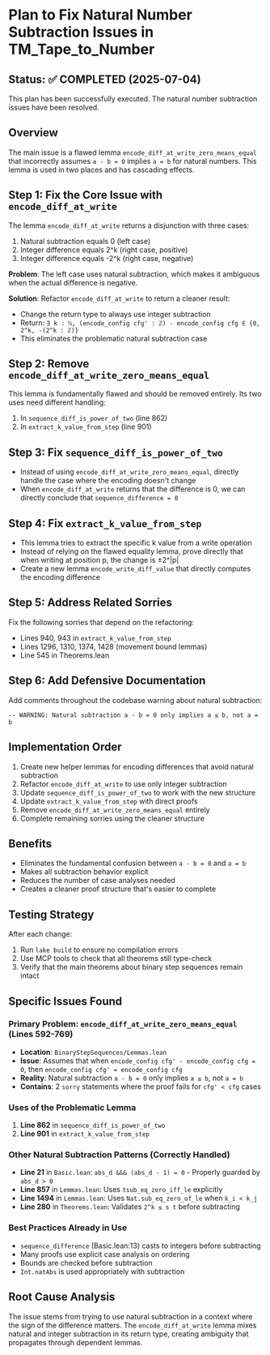 # Plan to Fix Natural Number Subtraction Issues in TM_Tape_to_Number

## Status: ✅ COMPLETED (2025-07-04)

This plan has been successfully executed. The natural number subtraction issues have been resolved.

## Overview
The main issue is a flawed lemma `encode_diff_at_write_zero_means_equal` that incorrectly assumes `a - b = 0` implies `a = b` for natural numbers. This lemma is used in two places and has cascading effects.

## Step 1: Fix the Core Issue with `encode_diff_at_write`
The lemma `encode_diff_at_write` returns a disjunction with three cases:
1. Natural subtraction equals 0 (left case)
2. Integer difference equals 2^k (right case, positive)
3. Integer difference equals -2^k (right case, negative)

**Problem**: The left case uses natural subtraction, which makes it ambiguous when the actual difference is negative.

**Solution**: Refactor `encode_diff_at_write` to return a cleaner result:
- Change the return type to always use integer subtraction
- Return: `∃ k : ℕ, (encode_config cfg' : ℤ) - encode_config cfg ∈ {0, 2^k, -(2^k : ℤ)}`
- This eliminates the problematic natural subtraction case

## Step 2: Remove `encode_diff_at_write_zero_means_equal`
This lemma is fundamentally flawed and should be removed entirely. Its two uses need different handling:
1. In `sequence_diff_is_power_of_two` (line 862)
2. In `extract_k_value_from_step` (line 901)

## Step 3: Fix `sequence_diff_is_power_of_two`
- Instead of using `encode_diff_at_write_zero_means_equal`, directly handle the case where the encoding doesn't change
- When `encode_diff_at_write` returns that the difference is 0, we can directly conclude that `sequence_difference = 0`

## Step 4: Fix `extract_k_value_from_step`
- This lemma tries to extract the specific k value from a write operation
- Instead of relying on the flawed equality lemma, prove directly that when writing at position p, the change is ±2^|p|
- Create a new lemma `encode_write_diff_value` that directly computes the encoding difference

## Step 5: Address Related Sorries
Fix the following sorries that depend on the refactoring:
- Lines 940, 943 in `extract_k_value_from_step` 
- Lines 1296, 1310, 1374, 1428 (movement bound lemmas)
- Line 545 in Theorems.lean

## Step 6: Add Defensive Documentation
Add comments throughout the codebase warning about natural subtraction:
```lean
-- WARNING: Natural subtraction a - b = 0 only implies a ≤ b, not a = b
```

## Implementation Order
1. Create new helper lemmas for encoding differences that avoid natural subtraction
2. Refactor `encode_diff_at_write` to use only integer subtraction
3. Update `sequence_diff_is_power_of_two` to work with the new structure
4. Update `extract_k_value_from_step` with direct proofs
5. Remove `encode_diff_at_write_zero_means_equal` entirely
6. Complete remaining sorries using the cleaner structure

## Benefits
- Eliminates the fundamental confusion between `a - b = 0` and `a = b`
- Makes all subtraction behavior explicit
- Reduces the number of case analyses needed
- Creates a cleaner proof structure that's easier to complete

## Testing Strategy
After each change:
1. Run `lake build` to ensure no compilation errors
2. Use MCP tools to check that all theorems still type-check
3. Verify that the main theorems about binary step sequences remain intact

## Specific Issues Found

### Primary Problem: `encode_diff_at_write_zero_means_equal` (Lines 592-769)
- **Location**: `BinaryStepSequences/Lemmas.lean`
- **Issue**: Assumes that when `encode_config cfg' - encode_config cfg = 0`, then `encode_config cfg' = encode_config cfg`
- **Reality**: Natural subtraction `a - b = 0` only implies `a ≤ b`, not `a = b`
- **Contains**: 2 `sorry` statements where the proof fails for `cfg' < cfg` cases

### Uses of the Problematic Lemma
1. **Line 862** in `sequence_diff_is_power_of_two`
2. **Line 901** in `extract_k_value_from_step`

### Other Natural Subtraction Patterns (Correctly Handled)
- **Line 21** in `Basic.lean`: `abs_d &&& (abs_d - 1) = 0` - Properly guarded by `abs_d > 0`
- **Line 857** in `Lemmas.lean`: Uses `tsub_eq_zero_iff_le` explicitly
- **Line 1494** in `Lemmas.lean`: Uses `Nat.sub_eq_zero_of_le` when `k_i < k_j`
- **Line 280** in `Theorems.lean`: Validates `2^k ≤ s t` before subtracting

### Best Practices Already in Use
- `sequence_difference` (Basic.lean:13) casts to integers before subtracting
- Many proofs use explicit case analysis on ordering
- Bounds are checked before subtraction
- `Int.natAbs` is used appropriately with subtraction

## Root Cause Analysis
The issue stems from trying to use natural subtraction in a context where the sign of the difference matters. The `encode_diff_at_write` lemma mixes natural and integer subtraction in its return type, creating ambiguity that propagates through dependent lemmas.